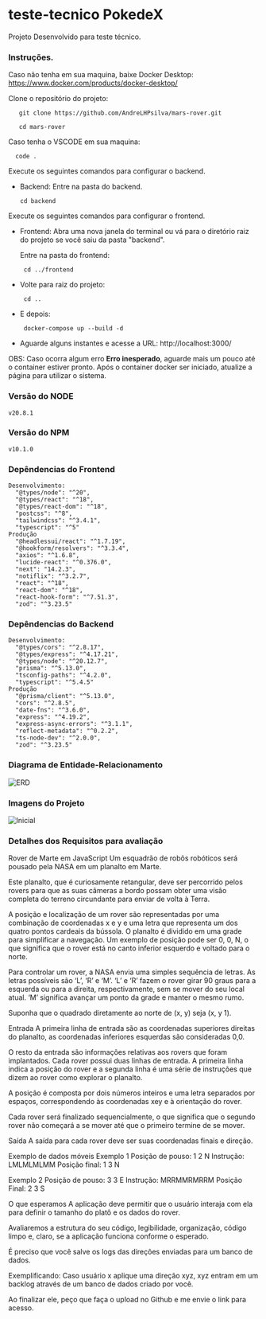 # teste-tecnico PokedeX

Projeto Desenvolvido para teste técnico.

### Instruções.

Caso não tenha em sua maquina, baixe Docker Desktop:
   https://www.docker.com/products/docker-desktop/

Clone o repositório do projeto:
  ``` 
     git clone https://github.com/AndreLHPsilva/mars-rover.git
  ```
  ``` 
     cd mars-rover
  ```
Caso tenha o VSCODE em sua maquina:
   ``` 
     code .
   ```
Execute os seguintes comandos para configurar o backend.
-  Backend:
   Entre na pasta do backend.
      ```
      cd backend
      ```
Execute os seguintes comandos para configurar o frontend.
-  Frontend:
  Abra uma nova janela do terminal ou vá para o diretório raiz do projeto se você saiu da pasta "backend".

    Entre na pasta do frontend:
      ```
       cd ../frontend
      ```
-  Volte para raiz do projeto:
    ```
     cd ..
    ```
- E depois:
    ```
     docker-compose up --build -d
    ```
- Aguarde alguns instantes e acesse a URL:
    http://localhost:3000/

OBS: Caso ocorra algum erro **Erro inesperado**, aguarde mais um pouco até o container estiver pronto. Após o container docker ser iniciado, atualize a página para utilizar o sistema.


### Versão do NODE   
    v20.8.1
### Versão do NPM   
    v10.1.0
    
### Depêndencias do Frontend
    Desenvolvimento: 
      "@types/node": "^20",
      "@types/react": "^18",
      "@types/react-dom": "^18",
      "postcss": "^8",
      "tailwindcss": "^3.4.1",
      "typescript": "^5"
    Produção
      "@headlessui/react": "^1.7.19",
      "@hookform/resolvers": "^3.3.4",
      "axios": "^1.6.8",
      "lucide-react": "^0.376.0",
      "next": "14.2.3",
      "notiflix": "^3.2.7",
      "react": "^18",
      "react-dom": "^18",
      "react-hook-form": "^7.51.3",
      "zod": "^3.23.5"
### Depêndencias do Backend
    Desenvolvimento: 
      "@types/cors": "^2.8.17",
      "@types/express": "^4.17.21",
      "@types/node": "^20.12.7",
      "prisma": "^5.13.0",
      "tsconfig-paths": "^4.2.0",
      "typescript": "^5.4.5"
    Produção
      "@prisma/client": "^5.13.0",
      "cors": "^2.8.5",
      "date-fns": "^3.6.0",
      "express": "^4.19.2",
      "express-async-errors": "^3.1.1",
      "reflect-metadata": "^0.2.2",
      "ts-node-dev": "^2.0.0",
      "zod": "^3.23.5"
     
### Diagrama de Entidade-Relacionamento
![ERD](https://github.com/AndreLHPsilva/test-pokedex/assets/112219645/d952c4c6-3cf7-4785-94f0-72ad2bf687c3)

### Imagens do Projeto
![Inicial](https://github.com/AndreLHPsilva/mars-rover/assets/112219645/8b2ddedf-f8e9-4b27-a0b4-a425a9806274)

### Detalhes dos Requisitos para avaliação
Rover de Marte em JavaScript
Um esquadrão de robôs robóticos será pousado pela NASA em um planalto em Marte.

Este planalto, que é curiosamente retangular, deve ser percorrido pelos rovers para que as suas câmeras a bordo possam obter uma visão completa do terreno circundante para enviar de volta à Terra.

A posição e localização de um rover são representadas por uma combinação de coordenadas x e y e uma letra que representa um dos quatro pontos cardeais da bússola. O planalto é dividido em uma grade para simplificar a navegação. Um exemplo de posição pode ser 0, 0, N, o que significa que o rover está no canto inferior esquerdo e voltado para o norte.

Para controlar um rover, a NASA envia uma simples sequência de letras. As letras possíveis são ‘L’, ‘R’ e ‘M’. ‘L’ e ‘R’ fazem o rover girar 90 graus para a esquerda ou para a direita, respectivamente, sem se mover do seu local atual. ‘M’ significa avançar um ponto da grade e manter o mesmo rumo.

Suponha que o quadrado diretamente ao norte de (x, y) seja (x, y 1).

Entrada
A primeira linha de entrada são as coordenadas superiores direitas do planalto, as coordenadas inferiores esquerdas são consideradas 0,0.

O resto da entrada são informações relativas aos rovers que foram implantados. Cada rover possui duas linhas de entrada. A primeira linha indica a posição do rover e a segunda linha é uma série de instruções que dizem ao rover como explorar o planalto.

A posição é composta por dois números inteiros e uma letra separados por espaços, correspondendo às coordenadas xey e à orientação do rover.

Cada rover será finalizado sequencialmente, o que significa que o segundo rover não começará a se mover até que o primeiro termine de se mover.

Saída
A saída para cada rover deve ser suas coordenadas finais e direção.

Exemplo de dados móveis
Exemplo 1
Posição de pouso: 1 2 N
Instrução: LMLMLMLMM
Posição final: 1 3 N

Exemplo 2
Posição de pouso: 3 3 E
Instrução: MRRMMRMRRM
Posição Final: 2 3 S

O que esperamos
A aplicação deve permitir que o usuário interaja com ela para definir o tamanho do platô e os dados do rover.

Avaliaremos a estrutura do seu código, legibilidade, organização, código limpo e, claro, se a aplicação funciona conforme o esperado.

É preciso que você salve os logs das direções enviadas para um banco de dados.

Exemplificando: Caso usuário x aplique uma direção xyz, xyz entram em um backlog através de um banco de dados criado por você.

Ao finalizar ele, peço que faça o upload no Github e me envie o link para acesso.


